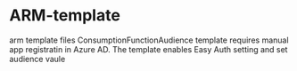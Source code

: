 # ARM-template
arm template files
ConsumptionFunctionAudience template requires manual app registratin in Azure AD.  The template enables Easy Auth setting and set audience vaule
